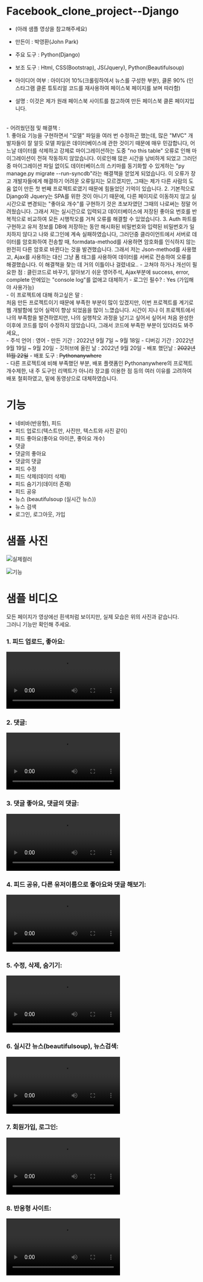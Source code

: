 # Facebook_clone_project--Django
- (아래 샘플 영상을 참고해주세요)
- 만든이 : 박영환(John Park)
- 주요 도구 : Python(Django)
- 보조 도구 : Html, CSS(Bootstrap), JS(Jquery), Python(Beautifulsoup)
- 아이디어 여부 : 아이디어 10%(크롤링하여서 뉴스를 구성한 부분), 클론 90% (인스타그램 클론 튜토리얼 코드를 재사용하여 페이스북 페이지를 보며 따라함)

- 설명 : 이것은 제가 원래 페이스북 사이트를 참고하여 만든 페이스북 클론 페이지입니다. <br>
 <br>
- 어려웠던점 및 해결책 : <br>
1. 좋아요 기능을 구현하면서 "모델" 파일을 여러 번 수정하곤 했는데, 많은 "MVC" 개발자들이 잘 알듯 모델 파일은 데이터베이스에 관한 것이기 때문에 매우 민감합니다,
어느날 데이터를 삭제하고 강제로 마이그레이션하는 도중 "no this table" 오류로 인해 마이그레이션이 전혀 작동하지 않았습니다. 이로인해 많은 시간을 낭비하게 되었고
그러던중 마이그레이션 파일 없이도 데이터베이스의 스키마를 동기화할 수 있게하는 "py manage.py migrate --run-syncdb"라는 해결책을 얻었게 되었습니다.
이 오류가 장고 개발자들에게 해결하기 어려운 오류일지는 모르겠지만, 그때는 제가 다른 사람의 도움 없이 만든 첫 번째 프로젝트로였기 때문에 힘들었던 기억이 있습니다.
2. 기본적으로 Django와 Jquery는 SPA를 위한 것이 아니기 때문에, 다른 페이지로 이동하지 않고 실시간으로 변경되는 "좋아요 개수"를 구현하기 것은 초보자였던 그때의 나로써는 정말 어려웠습니다.
그래서 저는 실시간으로 입력되고 데이터베이스에 저장된 좋아요 번호를 반복적으로 비교하여 모든 시행착오를 거쳐 오류를 해결할 수 있었습니다.
3. Auth 파트를 구현하고 유저 정보를 DB에 저장하는 동안 해시화된 비밀번호와 입력된 비밀번호가 일치하지 않다고 나와 로그인에 계속 실패하였습니다,
그러던중 클라이언트에서 서버로 데이터를 암호화하여 전송할 때, formdata-method를 사용하면 암호화를 인식하지 않는 완전히 다른 암호로 바뀐다는 것을 발견했습니다.
그래서 저는 Json-method를 사용했고, Ajax를 사용하는 대신 그냥 폼 태그를 사용하여 데이터를 서버로 전송하여 오류를 해결했습니다. 이 해결책을 찾는 데 거의 이틀이나 걸렸네요..
- 고쳐야 하거나 개선이 필요한 점 : 클린코드로 바꾸기, 알아보기 쉬운 영어주석, Ajax부분에 success, error, complete 안에있는 "console log"를 없애고 대체하기
- 로그인 필수? : Yes (가입해야 사용가능)
 <br>
- 이 프로젝트에 대해 하고싶은 말 : <br>
처음 만든 프로젝트이기 때문에 부족한 부분이 많이 있겠지만, 이번 프로젝트를 계기로 웹 개발함에 있어 실력이 향상 되었음을 많이 느꼈습니다.
시간이 지나 이 프로젝트에서 나의 부족함을 발견하였지만, 나의 실행착오 과정을 남기고 싶어서 싶어서 처음 완성한 이후에 코드를 많이 수정하지 않았습니다, 그래서 코드에 부족한 부분이 있더라도 봐주세요,,
 <br>
- 주석 언어 : 영어
- 만든 기간 : 2022년 9월 7일 ~ 9월 18일
- 디버깅 기간 : 2022년 9월 19일 ~ 9월 20일
- 깃허브에 올린 날 : 2022년 9월 20일
- 배포 했던날 : <strike>2022년 11월 22일</strike>
- 배포 도구 : <strike>Pythonanywhere</strike>
 <br>
- 다른 프로젝트에 비해 부족했던 부분, 배포 플랫폼인 Pythonanywhere의 프로젝트 개수제한, 내 주 도구인 리액트가 아니라 장고를 이용한 점 등의 여러 이유를 고려하여 배포 철회하였고, 밑에 동영상으로 대체하였습니다.

# 기능
- 네비바(반응형), 피드
- 피드 업로드(텍스트만, 사진만, 텍스트와 사진 같이)
- 피드 좋아요(좋아요 아이콘, 좋아요 개수)
- 댓글
- 댓글의 좋아요
- 댓글의 댓글
- 피드 수정
- 피드 삭제(데이터 삭제)
- 피드 숨기기(데이터 존재)
- 피드 공유
- 뉴스 (beautifulsoup (실시간 뉴스))
- 뉴스 검색
- 로그인, 로그아웃, 가입

# 샘플 사진
![실제컬러](https://user-images.githubusercontent.com/106279616/191629643-d0877491-ecb7-4275-b022-5212485c4090.png)

![기능](https://user-images.githubusercontent.com/106279616/191629519-37debe87-b362-4a51-9093-6f3e14d13f81.png)

# 샘플 비디오
모든 페이지가 영상에선 흰색처럼 보이지만, 실제 모습은 위의 사진과 같습니다.
<br>그러니 기능만 확인해 주세요.
<br>
<h3> 1. 피드 업로드, 좋아요: </h3>
<video src="https://user-images.githubusercontent.com/106279616/191656908-86796606-6ba4-49bf-be79-ad199dacde5f.mp4"></video>
<h3> 2. 댓글: </h3>
<video src="https://user-images.githubusercontent.com/106279616/191656944-58412787-06b1-467e-b67e-d903238acac0.mp4"></video>
<h3> 3. 댓글 좋아요, 댓글의 댓글: </h3>
<video src="https://user-images.githubusercontent.com/106279616/191656972-dae22358-8c45-46f7-9e9d-07dbf779828e.mp4"></video>
<h3> 4. 피드 공유, 다른 유저이름으로 좋아요와 댓글 해보기: </h3>
<video src="https://user-images.githubusercontent.com/106279616/191657008-6713f692-ef85-44fd-a592-ecec8ce0e6e7.mp4"></video>
<h3> 5. 수정, 삭제, 숨기기: </h3>
<video src="https://user-images.githubusercontent.com/106279616/191657027-db65ff9c-d218-434c-b7c5-d5f66ca07e06.mp4"></video>
<h3> 6. 실시간 뉴스(beautifulsoup), 뉴스검색: </h3>
<video src="https://user-images.githubusercontent.com/106279616/191657054-35668db2-c213-4122-9ccb-03ac0c928826.mp4"></video>
<h3> 7. 회원가입, 로그인: </h3>
<video src="https://user-images.githubusercontent.com/106279616/191657084-865b5a94-30d8-455c-b0db-34b98b9e4414.mp4"></video>
<h3> 8. 반응형 사이트: </h3>
<video src="https://user-images.githubusercontent.com/106279616/191657115-1e998ec3-60a5-4441-ab7c-7a4da2b1aad1.mp4"></video>
